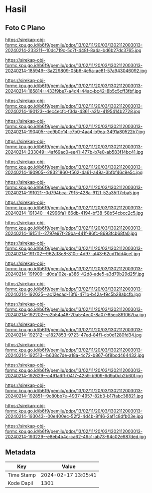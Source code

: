 # Hasil

## Foto C Plano

https://sirekap-obj-formc.kpu.go.id/b6f9/pemilu/pdpr/13/02/11/20/03/1302112003013-20240214-233211--10dc719c-5c7f-448f-8a4a-bd6b27dc3765.jpg

https://sirekap-obj-formc.kpu.go.id/b6f9/pemilu/pdpr/13/02/11/20/03/1302112003013-20240214-185949--3a229809-05b6-4e5a-ae81-57a943046092.jpg

https://sirekap-obj-formc.kpu.go.id/b6f9/pemilu/pdpr/13/02/11/20/03/1302112003013-20240214-185814--433f9be7-a4d4-44ac-bc42-8b5c5cff3fbf.jpg

https://sirekap-obj-formc.kpu.go.id/b6f9/pemilu/pdpr/13/02/11/20/03/1302112003013-20240214-190123--dec4ecfc-f3da-4361-a3fa-4195414b2728.jpg

https://sirekap-obj-formc.kpu.go.id/b6f9/pemilu/pdpr/13/02/11/20/03/1302112003013-20240214-190405--cc9b0c14-c7b0-4aa4-b9ea-3491a80522b7.jpg

https://sirekap-obj-formc.kpu.go.id/b6f9/pemilu/pdpr/13/02/11/20/03/1302112003013-20240214-233049--4af69ac0-ee41-477b-b7e0-ab583f14bc41.jpg

https://sirekap-obj-formc.kpu.go.id/b6f9/pemilu/pdpr/13/02/11/20/03/1302112003013-20240214-190905--28321860-f562-4a61-a49a-3bfbf46c9e5c.jpg

https://sirekap-obj-formc.kpu.go.id/b6f9/pemilu/pdpr/13/02/11/20/03/1302112003013-20240214-191021--0d794bca-7915-428a-912f-52a35ff7cba5.jpg

https://sirekap-obj-formc.kpu.go.id/b6f9/pemilu/pdpr/13/02/11/20/03/1302112003013-20240214-191340--42996fa1-66db-4194-bf38-58b54cbcc2c5.jpg

https://sirekap-obj-formc.kpu.go.id/b6f9/pemilu/pdpr/13/02/11/20/03/1302112003013-20240214-191511--2797e97f-29ba-441f-86fc-8693fcb68fa0.jpg

https://sirekap-obj-formc.kpu.go.id/b6f9/pemilu/pdpr/13/02/11/20/03/1302112003013-20240214-191702--962a18e8-810c-4d97-af43-62cd11dd4cef.jpg

https://sirekap-obj-formc.kpu.go.id/b6f9/pemilu/pdpr/13/02/11/20/03/1302112003013-20240214-191909--d0da102e-a386-42d8-ade5-a3d79b29d25f.jpg

https://sirekap-obj-formc.kpu.go.id/b6f9/pemilu/pdpr/13/02/11/20/03/1302112003013-20240214-192025--ac12ecad-13f6-471b-b42a-f9c5b28abcfb.jpg

https://sirekap-obj-formc.kpu.go.id/b6f9/pemilu/pdpr/13/02/11/20/03/1302112003013-20240214-192202--c2b54a48-20a5-4ec0-8a07-85ec891067ba.jpg

https://sirekap-obj-formc.kpu.go.id/b6f9/pemilu/pdpr/13/02/11/20/03/1302112003013-20240214-192312--e1827853-9723-47ed-84f1-cb0d1280fd34.jpg

https://sirekap-obj-formc.kpu.go.id/b6f9/pemilu/pdpr/13/02/11/20/03/1302112003013-20240214-192513--b638c7de-a18a-4c72-b867-6f8bcd464432.jpg

https://sirekap-obj-formc.kpu.go.id/b6f9/pemilu/pdpr/13/02/11/20/03/1302112003013-20240214-192629--c491a6ff-0417-4259-b909-6d9a0cb2b60f.jpg

https://sirekap-obj-formc.kpu.go.id/b6f9/pemilu/pdpr/13/02/11/20/03/1302112003013-20240214-192851--9c80bb7e-4937-4957-82b3-b17fabc38821.jpg

https://sirekap-obj-formc.kpu.go.id/b6f9/pemilu/pdpr/13/02/11/20/03/1302112003013-20240214-193043--00e400ec-52f2-4d4b-8f46-2af1c8dfb03e.jpg

https://sirekap-obj-formc.kpu.go.id/b6f9/pemilu/pdpr/13/02/11/20/03/1302112003013-20240214-193229--e8eb4b4c-ca62-49c1-ab73-94c02e987ded.jpg


## Metadata

| Key        | Value               |
| ---------- | ------------------- |
| Time Stamp | 2024-02-17 13:05:41 |
| Kode Dapil | 1301                |



